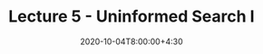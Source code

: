 ---
type: lecture
date: 2020-10-04T8:00:00+4:30
title: Lecture 5 - Uninformed Search I
#slides: https://drive.iust.ac.ir/index.php/s/FSwB9rAsEyu2eb7/download?path=%2FSlides&files=S1.pdf
video: https://web.microsoftstream.com/video/7e81d873-c775-4ad5-a118-f81187ce3dca
#hide_from_announcments: true
#notes: /static_files/presentations/lec.zip
#codes: /static_files/presentations/code.zip
#tldr: Introduction to AI III + Search
#thumbnail: /static_files/presentations/lec.jpg
---